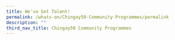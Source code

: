 ```yaml
---
title: We've Got Talent!
permalink: /whats-on/Chingay50-Community-Programmes/permalink
description: ""
third_nav_title: Chingay50 Community Programmes
---
```

